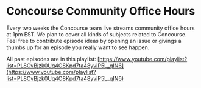 # Concourse Community Office Hours

Every two weeks the Concourse team live streams community office hours at 1pm
EST. We plan to cover all kinds of subjects related to Concourse. Feel free to
contribute episode ideas by opening an issue or givings a thumbs up for an
episode you really want to see happen.

All past episodes are in this playlist: [https://www.youtube.com/playlist?list=PL8CvBjzk0Uq4O8Kpd7ta48yviP5L_qIN6](https://www.youtube.com/playlist?list=PL8CvBjzk0Uq4O8Kpd7ta48yviP5L_qIN6)
